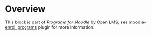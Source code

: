 # Overview

This block is part of _Programs for Moodle_ by Open LMS,
see [moodle-enrol_programs](https://github.com/open-lms-open-source/moodle-enrol_programs)
plugin for more information.
